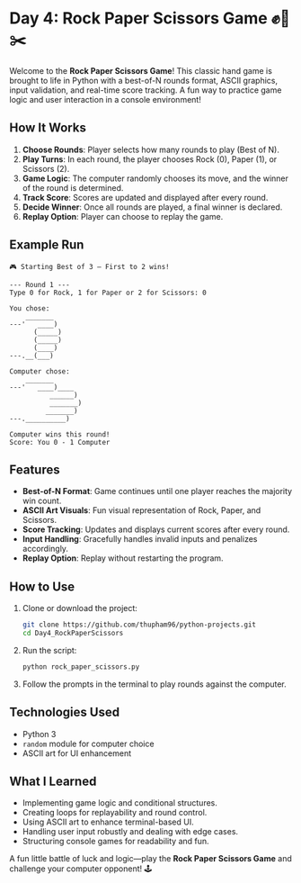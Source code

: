 # Day 4: Rock Paper Scissors Game ✊📄✂️

Welcome to the **Rock Paper Scissors Game**! This classic hand game is brought to life in Python with a best-of-N rounds format, ASCII graphics, input validation, and real-time score tracking. A fun way to practice game logic and user interaction in a console environment!

## How It Works

1. **Choose Rounds**: Player selects how many rounds to play (Best of N).
2. **Play Turns**: In each round, the player chooses Rock (0), Paper (1), or Scissors (2).
3. **Game Logic**: The computer randomly chooses its move, and the winner of the round is determined.
4. **Track Score**: Scores are updated and displayed after every round.
5. **Decide Winner**: Once all rounds are played, a final winner is declared.
6. **Replay Option**: Player can choose to replay the game.

## Example Run

```
🎮 Starting Best of 3 — First to 2 wins!

--- Round 1 ---
Type 0 for Rock, 1 for Paper or 2 for Scissors: 0

You chose:
    _______
---'   ____)
      (_____)
      (_____)
      (____)
---.__(___)

Computer chose:
    _______
---'   ____)____
          ______)
          _______)
         _______)
---.__________)

Computer wins this round!
Score: You 0 - 1 Computer
```

## Features

- **Best-of-N Format**: Game continues until one player reaches the majority win count.
- **ASCII Art Visuals**: Fun visual representation of Rock, Paper, and Scissors.
- **Score Tracking**: Updates and displays current scores after every round.
- **Input Handling**: Gracefully handles invalid inputs and penalizes accordingly.
- **Replay Option**: Replay without restarting the program.

## How to Use

1. Clone or download the project:
   ```bash
   git clone https://github.com/thupham96/python-projects.git
   cd Day4_RockPaperScissors
   ```

2. Run the script:
   ```bash
   python rock_paper_scissors.py
   ```

3. Follow the prompts in the terminal to play rounds against the computer.

## Technologies Used

- Python 3
- `random` module for computer choice
- ASCII art for UI enhancement

## What I Learned

- Implementing game logic and conditional structures.
- Creating loops for replayability and round control.
- Using ASCII art to enhance terminal-based UI.
- Handling user input robustly and dealing with edge cases.
- Structuring console games for readability and fun.

A fun little battle of luck and logic—play the **Rock Paper Scissors Game** and challenge your computer opponent! 🕹️
